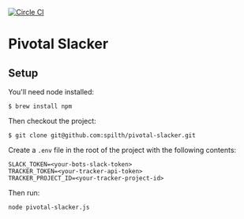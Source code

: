 [![Circle CI](https://circleci.com/gh/spilth/pivotal-slacker.svg?style=svg)](https://circleci.com/gh/spilth/pivotal-slacker)

# Pivotal Slacker

## Setup

You'll need node installed:

    $ brew install npm

Then checkout the project:

    $ git clone git@github.com:spilth/pivotal-slacker.git

Create a `.env` file in the root of the project with the following contents:

    SLACK_TOKEN=<your-bots-slack-token>
    TRACKER_TOKEN=<your-tracker-api-token>
    TRACKER_PROJECT_ID=<your-tracker-project-id>

Then run:

    node pivotal-slacker.js

